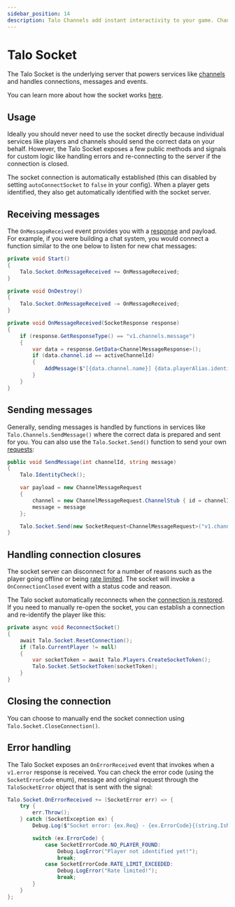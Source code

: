 ```yaml
---
sidebar_position: 14
description: Talo Channels add instant interactivity to your game. Channels can be used for player chats, sending event-based messages and more.
---
```


# Talo Socket

The Talo Socket is the underlying server that powers services like [channels](./channels.md) and handles connections, messages and events.

You can learn more about how the socket works [here](../sockets/intro.md).

## Usage

Ideally you should never need to use the socket directly because individual services like players and channels should send the correct data on your behalf. However, the Talo Socket exposes a few public methods and signals for custom logic like handling errors and re-connecting to the server if the connection is closed.

The socket connection is automatically established (this can disabled by setting `autoConnectSocket` to `false` in your config). When a player gets identified, they also get automatically identified with the socket server.

## Receiving messages

The `OnMessageReceived` event provides you with a [response](../sockets/responses.md) and payload. For example, if you were building a chat system, you would connect a function similar to the one below to listen for new chat messages:

```csharp
private void Start()
{
	Talo.Socket.OnMessageReceived += OnMessageReceived;
}

private void OnDestroy()
{
	Talo.Socket.OnMessageReceived -= OnMessageReceived;
}

private void OnMessageReceived(SocketResponse response)
{
	if (response.GetResponseType() == "v1.channels.message")
	{
		var data = response.GetData<ChannelMessageResponse>();
		if (data.channel.id == activeChannelId)
		{
			AddMessage($"[{data.channel.name}] {data.playerAlias.identifier}: {data.message}");
		}
	}
}
```

## Sending messages

Generally, sending messages is handled by functions in services like `Talo.Channels.SendMessage()` where the correct data is prepared and sent for you. You can also use the `Talo.Socket.Send()` function to send your own [requests](../sockets/requests.md):

```csharp
public void SendMessage(int channelId, string message)
{
	Talo.IdentityCheck();

	var payload = new ChannelMessageRequest
	{
		channel = new ChannelMessageRequest.ChannelStub { id = channelId },
		message = message
	};

	Talo.Socket.Send(new SocketRequest<ChannelMessageRequest>("v1.channels.message", payload));
}
```

## Handling connection closures

The socket server can disconnect for a number of reasons such as the player going offline or being [rate limited](../sockets/common-errors.md#rate-limit-exceeded). The socket will invoke a `OnConnectionClosed` event with a status code and reason.

The Talo socket automatically reconnects when the [connection is restored](continuity#onconnectionrestored). If you need to manually re-open the socket, you can establish a connection and re-identify the player like this:

```csharp
private async void ReconnectSocket()
{
	await Talo.Socket.ResetConnection();
	if (Talo.CurrentPlayer != null)
	{
		var socketToken = await Talo.Players.CreateSocketToken();
		Talo.Socket.SetSocketToken(socketToken);
	}
}
```

## Closing the connection

You can choose to manually end the socket connection using `Talo.Socket.CloseConnection()`.

## Error handling

The Talo Socket exposes an `OnErrorReceived` event that invokes when a `v1.error` response is received. You can check the error code (using the `SocketErrorCode` enum), message and original request through the `TaloSocketError` object that is sent with the signal:

```csharp
Talo.Socket.OnErrorReceived += (SocketError err) => {
	try {
		err.Throw();
	} catch (SocketException ex) {
		Debug.Log($"Socket error: {ex.Req} - {ex.ErrorCode}{(string.IsNullOrEmpty(ex.Cause) ? "" : " - " + ex.Cause)}");

		switch (ex.ErrorCode) {
			case SocketErrorCode.NO_PLAYER_FOUND:
				Debug.LogError("Player not identified yet!");
				break;
			case SocketErrorCode.RATE_LIMIT_EXCEEDED:
				Debug.LogError("Rate limited!");
				break;
		}
	}
};
```
